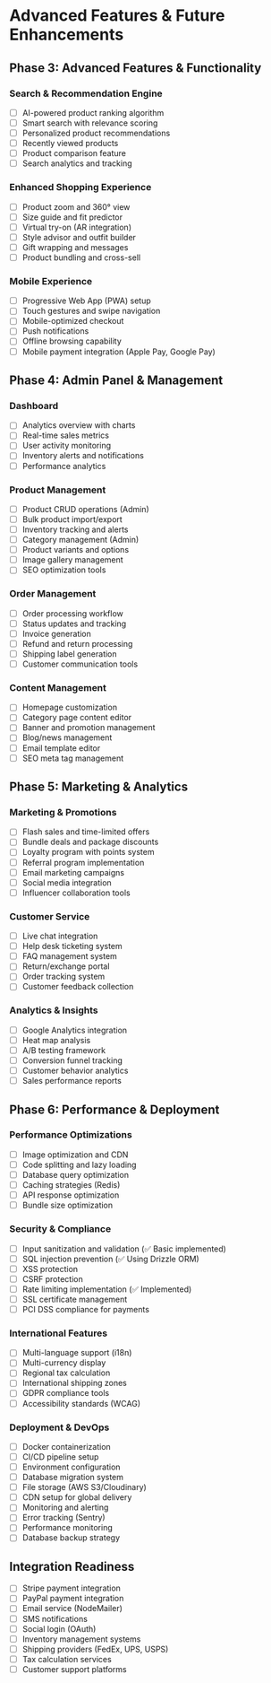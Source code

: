
# Advanced Features & Future Enhancements

## Phase 3: Advanced Features & Functionality

### Search & Recommendation Engine
- [ ] AI-powered product ranking algorithm
- [ ] Smart search with relevance scoring
- [ ] Personalized product recommendations
- [ ] Recently viewed products
- [ ] Product comparison feature
- [ ] Search analytics and tracking

### Enhanced Shopping Experience
- [ ] Product zoom and 360° view
- [ ] Size guide and fit predictor
- [ ] Virtual try-on (AR integration)
- [ ] Style advisor and outfit builder
- [ ] Gift wrapping and messages
- [ ] Product bundling and cross-sell

### Mobile Experience
- [ ] Progressive Web App (PWA) setup
- [ ] Touch gestures and swipe navigation
- [ ] Mobile-optimized checkout
- [ ] Push notifications
- [ ] Offline browsing capability
- [ ] Mobile payment integration (Apple Pay, Google Pay)

## Phase 4: Admin Panel & Management

### Dashboard
- [ ] Analytics overview with charts
- [ ] Real-time sales metrics
- [ ] User activity monitoring
- [ ] Inventory alerts and notifications
- [ ] Performance analytics

### Product Management
- [ ] Product CRUD operations (Admin)
- [ ] Bulk product import/export
- [ ] Inventory tracking and alerts
- [ ] Category management (Admin)
- [ ] Product variants and options
- [ ] Image gallery management
- [ ] SEO optimization tools

### Order Management
- [ ] Order processing workflow
- [ ] Status updates and tracking
- [ ] Invoice generation
- [ ] Refund and return processing
- [ ] Shipping label generation
- [ ] Customer communication tools

### Content Management
- [ ] Homepage customization
- [ ] Category page content editor
- [ ] Banner and promotion management
- [ ] Blog/news management
- [ ] Email template editor
- [ ] SEO meta tag management

## Phase 5: Marketing & Analytics

### Marketing & Promotions
- [ ] Flash sales and time-limited offers
- [ ] Bundle deals and package discounts
- [ ] Loyalty program with points system
- [ ] Referral program implementation
- [ ] Email marketing campaigns
- [ ] Social media integration
- [ ] Influencer collaboration tools

### Customer Service
- [ ] Live chat integration
- [ ] Help desk ticketing system
- [ ] FAQ management system
- [ ] Return/exchange portal
- [ ] Order tracking system
- [ ] Customer feedback collection

### Analytics & Insights
- [ ] Google Analytics integration
- [ ] Heat map analysis
- [ ] A/B testing framework
- [ ] Conversion funnel tracking
- [ ] Customer behavior analytics
- [ ] Sales performance reports

## Phase 6: Performance & Deployment

### Performance Optimizations
- [ ] Image optimization and CDN
- [ ] Code splitting and lazy loading
- [ ] Database query optimization
- [ ] Caching strategies (Redis)
- [ ] API response optimization
- [ ] Bundle size optimization

### Security & Compliance
- [ ] Input sanitization and validation (✅ Basic implemented)
- [ ] SQL injection prevention (✅ Using Drizzle ORM)
- [ ] XSS protection
- [ ] CSRF protection
- [ ] Rate limiting implementation (✅ Implemented)
- [ ] SSL certificate management
- [ ] PCI DSS compliance for payments

### International Features
- [ ] Multi-language support (i18n)
- [ ] Multi-currency display
- [ ] Regional tax calculation
- [ ] International shipping zones
- [ ] GDPR compliance tools
- [ ] Accessibility standards (WCAG)

### Deployment & DevOps
- [ ] Docker containerization
- [ ] CI/CD pipeline setup
- [ ] Environment configuration
- [ ] Database migration system
- [ ] File storage (AWS S3/Cloudinary)
- [ ] CDN setup for global delivery
- [ ] Monitoring and alerting
- [ ] Error tracking (Sentry)
- [ ] Performance monitoring
- [ ] Database backup strategy

## Integration Readiness
- [ ] Stripe payment integration
- [ ] PayPal payment integration
- [ ] Email service (NodeMailer)
- [ ] SMS notifications
- [ ] Social login (OAuth)
- [ ] Inventory management systems
- [ ] Shipping providers (FedEx, UPS, USPS)
- [ ] Tax calculation services
- [ ] Customer support platforms
